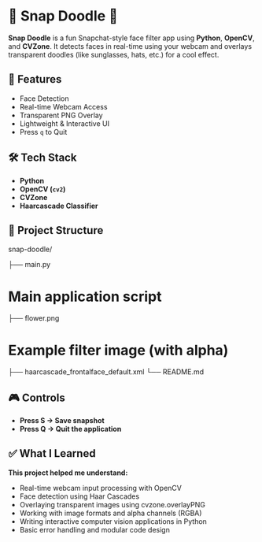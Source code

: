 # 🤳 Snap Doodle 🎨

**Snap Doodle** is a fun Snapchat-style face filter app using **Python**, **OpenCV**, and **CVZone**. It detects faces in real-time using your webcam and overlays transparent doodles (like sunglasses, hats, etc.) for a cool effect.

## 🧠 Features

- Face Detection
- Real-time Webcam Access
- Transparent PNG Overlay
- Lightweight & Interactive UI
- Press `q` to Quit

## 🛠️ Tech Stack

- **Python**
- **OpenCV (`cv2`)**
- **CVZone**
- **Haarcascade Classifier**

## 📁 Project Structure

snap-doodle/

├── main.py 
# Main application script
├── flower.png 
# Example filter image (with alpha)
├── haarcascade_frontalface_default.xml
└── README.md



## 🎮 Controls

- **Press S → Save snapshot**
- **Press Q → Quit the application**

## ✅ What I Learned

**This project helped me understand:**
   
   - Real-time webcam input processing with OpenCV
   - Face detection using Haar Cascades
   - Overlaying transparent images using cvzone.overlayPNG
   - Working with image formats and alpha channels (RGBA)
   - Writing interactive computer vision applications in Python
   - Basic error handling and modular code design

